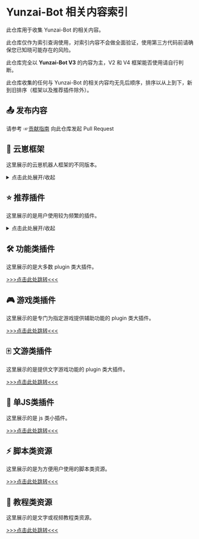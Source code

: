 # Yunzai-Bot 相关内容索引

此仓库用于收集 Yunzai-Bot 的相关内容。

此仓库仅作为索引查询使用，对索引内容不会做全面验证，使用第三方代码前请确保您已知晓可能存在的风险。

此仓库完全以 **Yunzai-Bot V3** 的内容为主，V2 和 V4 框架能否使用请自行判断。

此仓库收集的任何与 Yunzai-Bot 的相关内容均无先后顺序，排序以从上到下，新到旧排序（框架以及推荐插件除外）。

## 📤 发布内容

请参考 ☞[贡献指南](./indices/CONTRIBUTING.md) 向此仓库发起 Pull Request

## 🤖 云崽框架

这里展示的云崽机器人框架的不同版本。

<details><summary>点击此处展开/收起</summary>

| 名称 | 作者 | GitHub | Gitee | 备注  | 推荐使用优先级 |
|------| ---- | ------ | ----- | ----- | ----- |
| Yunzai-Bot 索引库 | [@渔火Arcadia](https://gitee.com/yhArcadia) | [☞GitHub](https://github.com/yhArcadia/Yunzai-Bot-plugins-index) | [☞Gitee](https://gitee.com/yhArcadia/Yunzai-Bot-plugins-index) | 云崽相关内容索引库 | 就是本库啦！ |
| TRSS-Yunzai | [@时雨🌌星空](../../../../TimeRainStarSky) | [☞GitHub](https://github.com/TimeRainStarSky/Yunzai) | [☞Gitee](https://gitee.com/TimeRainStarSky/Yunzai) | Yunzai 应用端，支持多账号，支持协议端：go-cqhttp、ComWeChat、GSUIDCore、ICQQ、QQBot、QQ频道、微信、KOOK、Telegram、Discord、OPQBot | ■■■■■ |
| Miao-Yunzai | [@喵喵](https://gitee.com/yoimiya-kokomi) | [☞GitHub](https://github.com/yoimiya-kokomi/Miao-Yunzai) | [☞Gitee](https://gitee.com/yoimiya-kokomi/Miao-Yunzai) | 喵版 Yunzai | ■■■■□ |
| YunzaiJS | [@喵喵](https://gitee.com/yoimiya-kokomi) [@时雨🌌星空](../../../../TimeRainStarSky) [@柠檬冲水](https://github.com/ningmengchongshui) [@牧星长zolay](https://github.com/sjlei) | [☞GitHub](https://github.com/yunzai-org/yunzaijs) | ☞Gitee(暂无) | Yunzai V4 [☞点击阅读文档了解更多](https://yunzai-org.github.io/docs/) | ■■■■□ |
| Yunzai-Bot | [@喵喵](https://gitee.com/yoimiya-kokomi) | [☞GitHub](https://github.com/yoimiya-kokomi/Yunzai-Bot) | [☞Gitee](https://gitee.com/yoimiya-kokomi/Yunzai-Bot) | 喵喵维护版 Yunzai | ■■□□□ |
| Yunzai-Bot | [@Le-niao](https://gitee.com/Le-niao) | [☞GitHub](https://github.com/Le-niao/Yunzai-Bot) | [☞Gitee](https://gitee.com/Le-niao/Yunzai-Bot) | 原版 Yunzai | ■□□□□ |
| Yunzai-Bot-lite | [@听语惊花](https://github.com/Nwflower) | [☞GitHub](https://github.com/Nwflower/yunzai-bot-lite) | [☞Gitee](https://gitee.com/Nwflower/yunzai-bot-lite) | 轻量版，无原神功能 | □□□□□ |

</details>

## ⭐️ 推荐插件

这里展示的是用户使用较为频繁的插件。

<details><summary>点击此处展开/收起</summary>

| 名称  |  作者  | 备注  |
|-------| ----- |------ |
| [喵喵插件 (miao-plugin)](https://gitee.com/yoimiya-kokomi/miao-plugin) | [@喵喵](https://gitee.com/yoimiya-kokomi)| Miao-Plugin是一个Yunzai-Bot的升级插件，提供包括角色面板查询等升级功能 |
| [梁氏伤害计算 (liangshi-calc)](https://gitee.com/liangshi233/liangshi-calc) | [@梁氏](https://gitee.com/liangshi233)| 为喵喵插件面板提供更丰富的伤害计算，以及极限面板，试用面板等... |
| [图鉴 (Atlas)](https://github.com/Nwflower/atlas) | [@听语惊花](https://github.com/Nwflower/) | 支持原神和崩坏：星穹铁道的新一代图鉴插件 |
| [锅巴插件 (guoba-plugin)](https://gitee.com/guoba-yunzai/guoba-plugin) | [@zolay-poi](https://github.com/zolay-poi) | V3主要提供云崽的网页端后台管理界面功能；V2提供丝滑迁移V3功能。 |
| [戏天插件 (xitian-plugin)](https://gitee.com/XiTianGame/xitian-plugin) | [@戏天](https://github.com/XiTianGame) | 提供js类插件管理功能 |

</details>

## 🛠️ 功能类插件

这里展示的是大多数 plugin 类大插件。

[>>>点击此处跳转<<<](./indices/Function-Plugin.md)

## 🎮 游戏类插件

这里展示的是专门为指定游戏提供辅助功能的 plugin 类大插件。

[>>>点击此处跳转<<<](./indices/Game-Plugin.md)

## 🀄 文游类插件

这里展示的是提供文字游戏功能的 plugin 类大插件。

[>>>点击此处跳转<<<](./indices/WordGame-Plugin.md)

## 🧩 单JS类插件

这里展示的是 js 类小插件。

[>>>点击此处跳转<<<](./indices/JS-Plugin.md)

## ⚡️ 脚本类资源

这里展示的是为方便用户使用的脚本类资源。

[>>>点击此处跳转<<<](./indices/Easy-Use.md)

## 💁 教程类资源

这里展示的是文字或视频教程类资源。

[>>>点击此处跳转<<<](./indices/Resource.md)
